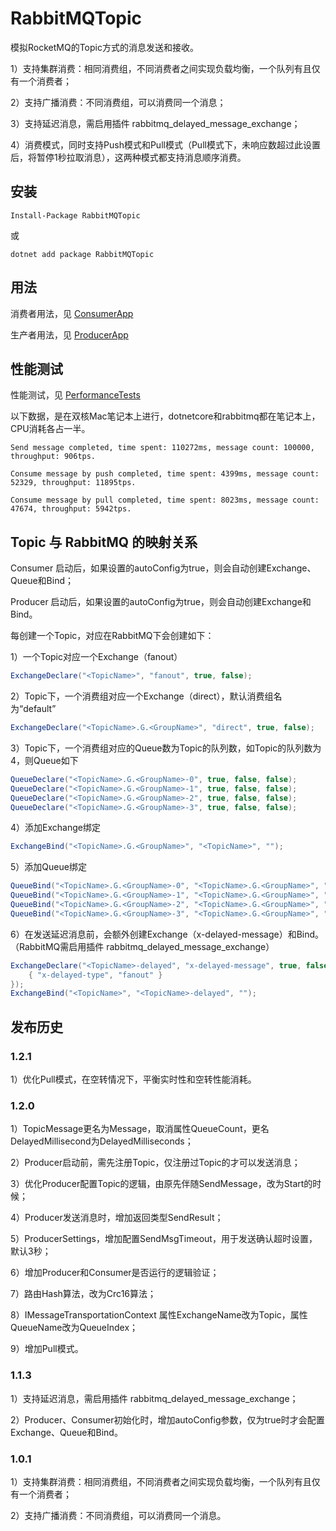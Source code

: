 # RabbitMQTopic

模拟RocketMQ的Topic方式的消息发送和接收。

1）支持集群消费：相同消费组，不同消费者之间实现负载均衡，一个队列有且仅有一个消费者；

2）支持广播消费：不同消费组，可以消费同一个消息；

3）支持延迟消息，需启用插件 rabbitmq_delayed_message_exchange；

4）消费模式，同时支持Push模式和Pull模式（Pull模式下，未响应数超过此设置后，将暂停1秒拉取消息），这两种模式都支持消息顺序消费。

## 安装
```
Install-Package RabbitMQTopic
```

或

```
dotnet add package RabbitMQTopic
```

## 用法

消费者用法，见 [ConsumerApp](src/Samples/ConsumerApp/Program.cs)

生产者用法，见 [ProducerApp](src/Samples/ProducerApp/Program.cs)

## 性能测试

性能测试，见 [PerformanceTests](src/Samples/PerformanceTests/Program.cs)

以下数据，是在双核Mac笔记本上进行，dotnetcore和rabbitmq都在笔记本上，CPU消耗各占一半。

```
Send message completed, time spent: 110272ms, message count: 100000, throughput: 906tps.

Consume message by push completed, time spent: 4399ms, message count: 52329, throughput: 11895tps.

Consume message by pull completed, time spent: 8023ms, message count: 47674, throughput: 5942tps.
```

## Topic 与 RabbitMQ 的映射关系

Consumer 启动后，如果设置的autoConfig为true，则会自动创建Exchange、Queue和Bind；

Producer 启动后，如果设置的autoConfig为true，则会自动创建Exchange和Bind。

每创建一个Topic，对应在RabbitMQ下会创建如下：

1）一个Topic对应一个Exchange（fanout）

```csharp
ExchangeDeclare("<TopicName>", "fanout", true, false);
```

2）Topic下，一个消费组对应一个Exchange（direct），默认消费组名为“default”

```csharp
ExchangeDeclare("<TopicName>.G.<GroupName>", "direct", true, false);
```

3）Topic下，一个消费组对应的Queue数为Topic的队列数，如Topic的队列数为4，则Queue如下

```csharp
QueueDeclare("<TopicName>.G.<GroupName>-0", true, false, false);
QueueDeclare("<TopicName>.G.<GroupName>-1", true, false, false);
QueueDeclare("<TopicName>.G.<GroupName>-2", true, false, false);
QueueDeclare("<TopicName>.G.<GroupName>-3", true, false, false);
```

4）添加Exchange绑定

```csharp
ExchangeBind("<TopicName>.G.<GroupName>", "<TopicName>", "");
```

5）添加Queue绑定

```csharp
QueueBind("<TopicName>.G.<GroupName>-0", "<TopicName>.G.<GroupName>", "0");
QueueBind("<TopicName>.G.<GroupName>-1", "<TopicName>.G.<GroupName>", "1");
QueueBind("<TopicName>.G.<GroupName>-2", "<TopicName>.G.<GroupName>", "2");
QueueBind("<TopicName>.G.<GroupName>-3", "<TopicName>.G.<GroupName>", "3");
```

6）在发送延迟消息前，会额外创建Exchange（x-delayed-message）和Bind。（RabbitMQ需启用插件 rabbitmq_delayed_message_exchange）

```csharp
ExchangeDeclare("<TopicName>-delayed", "x-delayed-message", true, false, new Dictionary<string, object> {
    { "x-delayed-type", "fanout" }
});
ExchangeBind("<TopicName>", "<TopicName>-delayed", "");
```

## 发布历史

### 1.2.1
1）优化Pull模式，在空转情况下，平衡实时性和空转性能消耗。

### 1.2.0
1）TopicMessage更名为Message，取消属性QueueCount，更名DelayedMillisecond为DelayedMilliseconds；

2）Producer启动前，需先注册Topic，仅注册过Topic的才可以发送消息；

3）优化Producer配置Topic的逻辑，由原先伴随SendMessage，改为Start的时候；

4）Producer发送消息时，增加返回类型SendResult；

5）ProducerSettings，增加配置SendMsgTimeout，用于发送确认超时设置，默认3秒；

6）增加Producer和Consumer是否运行的逻辑验证；

7）路由Hash算法，改为Crc16算法；

8）IMessageTransportationContext 属性ExchangeName改为Topic，属性QueueName改为QueueIndex；

9）增加Pull模式。

### 1.1.3

1）支持延迟消息，需启用插件 rabbitmq_delayed_message_exchange；

2）Producer、Consumer初始化时，增加autoConfig参数，仅为true时才会配置Exchange、Queue和Bind。

### 1.0.1

1）支持集群消费：相同消费组，不同消费者之间实现负载均衡，一个队列有且仅有一个消费者；

2）支持广播消费：不同消费组，可以消费同一个消息。